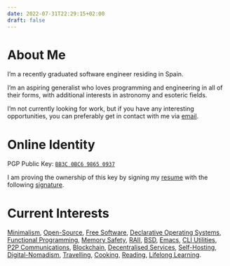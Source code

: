 ```yaml
---
date: 2022-07-31T22:29:15+02:00
draft: false
---
```


# About Me

I’m a recently graduated software engineer residing in Spain.

I’m an aspiring generalist who loves programming and engineering in all of their forms, with additional interests in astronomy and esoteric fields.

I’m not currently looking for work, but if you have any interesting opportunities, you can preferably get in contact with me via [email](mailto:manuelpalenzuelamerino@gmail.com).

# Online Identity

PGP Public Key: [`BB3C 0BC6 9865 0937`](https://keybase.io/baitinq/pgp_keys.asc)

I am proving the ownership of this key by signing my [resume](/cv.pdf) with the following [signature](/cv.asc).

# Current Interests

[Minimalism](https://wikipedia.org/wiki/Minimalism), [Open-Source](https://wikipedia.org/wiki/Open_source), [Free Software](https://wikipedia.org/wiki/Free_software_movement), [Declarative Operating Systems](https://nixos.org/), [Functional Programming](https://wikipedia.org/wiki/Functional_programming), [Memory Safety](https://wikipedia.org/wiki/Memory_safe), [RAII](https://en.wikipedia.org/wiki/Resource_acquisition_is_initialization), [BSD](https://wikipedia.org/wiki/Berkeley_Software_Distribution), [Emacs](https://www.gnu.org/software/emacs/), [CLI Utilities](https://wikipedia.org/wiki/Command-line_interface), [P2P Communications](https://wikipedia.org/wiki/Peer-to-peer), [Blockchain](https://wikipedia.org/wiki/Blockchain), [Decentralised Services](https://wikipedia.org/wiki/Decentralization), [Self-Hosting](https://wikipedia.org/wiki/Self-hosting_(web_services)), [Digital-Nomadism](https://wikipedia.org/wiki/Digital_nomad), [Travelling](https://wikipedia.org/wiki/Travel), [Cooking](https://wikipedia.org/wiki/Cooking), [Reading](https://wikipedia.org/wiki/Reading), [Lifelong Learning](https://wikipedia.org/wiki/Lifelong_learning).
